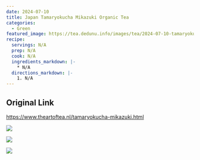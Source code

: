 ```yaml
---
date: 2024-07-10
title: Japan Tamaryokucha Mikazuki Organic Tea
categories:
  - Green
featured_image: https://tea.dedunu.info/images/tea/2024-07-10-tamaryokucha-mikazuki-1.jpeg
recipe:
  servings: N/A
  prep: N/A
  cook: N/A
  ingredients_markdown: |-
    * N/A
  directions_markdown: |-
    1. N/A
---
```


## Original Link

<https://www.theartoftea.nl/tamaryokucha-mikazuki.html>


![](https://tea.dedunu.info/images/tea/2024-07-10-tamaryokucha-mikazuki-2.jpeg)

![](https://tea.dedunu.info/images/tea/2024-07-10-tamaryokucha-mikazuki-3.jpeg)

![](https://tea.dedunu.info/images/tea/2024-07-10-tamaryokucha-mikazuki-4.jpeg)
